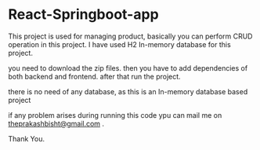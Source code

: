 # React-Springboot-app
This project is used for managing product, basically you can perform CRUD operation in this project. I have used H2  In-memory database for this project.

you need to download the zip files.
then you have to add dependencies of both backend and frontend.
after that run the project.

there is no need of any database, as this is an In-memory database based project

if any problem arises during running this code ypu can mail me on theprakashbisht@gmail.com  .

Thank You.
